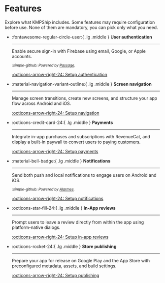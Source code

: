 # Features

Explore what KMPShip includes. Some features may require configuration before use. None of them are mandatory, you can pick only what you need.

<div class="grid cards" markdown>

-   :fontawesome-regular-circle-user:{ .lg .middle } __User authentication__

    ---

    Enable secure sign-in with Firebase using email, Google, or Apple accounts.

    <i><small>:simple-github: Powered by [Passage](https://github.com/Tweener/passage/).</small></i>

    [:octicons-arrow-right-24: Setup authentication](/features/authentication)

-   :material-navigation-variant-outline:{ .lg .middle } __Screen navigation__

    ---

    Manage screen transitions, create new screens, and structure your app flow across Android and iOS.

    [:octicons-arrow-right-24: Setup navigation](/features/navigation)

-   :octicons-credit-card-24:{ .lg .middle } __Payments__

    ---

    Integrate in-app purchases and subscriptions with RevenueCat, and display a built-in paywall to convert users to paying customers.

    [:octicons-arrow-right-24: Setup payments](/features/payments)

-   :material-bell-badge:{ .lg .middle } __Notifications__

    ---

    Send both push and local notifications to engage users on Android and iOS.

    <i><small>:simple-github: Powered by [Alarmee](https://github.com/Tweener/alarmee/).</small></i>

    [:octicons-arrow-right-24: Setup notifications](/features/notifications)

-   :octicons-star-fill-24:{ .lg .middle } __In-App reviews__

    ---

    Prompt users to leave a review directly from within the app using platform-native dialogs.

    [:octicons-arrow-right-24: Setup in-app reviews](/features/in-app-reviews)

-   :octicons-rocket-24:{ .lg .middle } __Store publishing__

    ---

    Prepare your app for release on Google Play and the App Store with preconfigured metadata, assets, and build settings.

    [:octicons-arrow-right-24: Setup publishing](/features/publishing)

</div>
